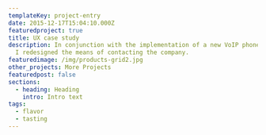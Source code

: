 ```yaml
---
templateKey: project-entry
date: 2015-12-17T15:04:10.000Z
featuredproject: true
title: UX case study
description: In conjunction with the implementation of a new VoIP phone system,
  I redesigned the means of contacting the company.
featuredimage: /img/products-grid2.jpg
other_projects: More Projects
featuredpost: false
sections:
  - heading: Heading
    intro: Intro text
tags:
  - flavor
  - tasting
---
```

